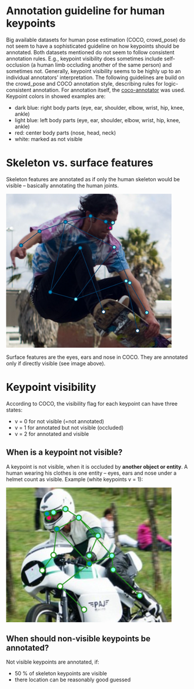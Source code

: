 # Annotation guideline for human keypoints
Big available datasets for human pose estimation (COCO, crowd_pose) do not seem to have a sophisticated guideline on how keypoints should be annotated. Both datasets mentioned do not seem to follow consistent annotation rules. E.g., keypoint visibility does sometimes include self-occlusion (a human limb occluding another of the same person) and sometimes not. Generally, keypoint visibility seems to be highly up to an individual annotators' interpretation. The following guidelines are build on the crowd_pose and COCO annotation style, describing rules for logic-consistent annotation. For annotation itself, the [coco-annotator](https://github.com/jsbroks/coco-annotator) was used. Keypoint colors in showed examples are:

- dark blue: right body parts (eye, ear, shoulder, elbow, wrist, hip, knee, ankle)
- light blue: left body parts (eye, ear, shoulder, elbow, wrist, hip, knee, ankle)
- red: center body parts (nose, head, neck)
- white: marked as not visible

# Skeleton vs. surface features
Skeleton features are annotated as if only the human skeleton would be visible – basically annotating the human joints.  

<img src="assets/img/coco_02.png" alt="000000022479.jpg" width="450"/>

Surface features are the eyes, ears and nose in COCO. They are annotated only if directly visible (see image above).


# Keypoint visibility
According to COCO, the visibility flag for each keypoint can have three states:
- v = 0 for not visible (=not annotated)
- v = 1 for annotated but not visible (occluded)
- v = 2 for annotated and visible

## When is a keypoint not visible?
A keypoint is not visible, when it is occluded by **another object or entity**. A human wearing his clothes is one entity – eyes, ears and nose under a helmet count as visible. Example (white keypoints v = 1):

<img src="assets/img/coco_01.png" alt="000000007816.jpg" width="450"/>

## When should non-visible keypoints be annotated?
Not visible keypoints are annotated, if:
- 50 % of skeleton keypoints are visible
- there location can be reasonably good guessed